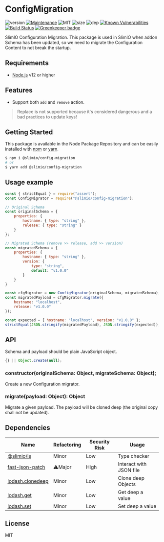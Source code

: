 # ConfigMigration
![version](https://img.shields.io/badge/dynamic/json.svg?url=https://raw.githubusercontent.com/SlimIO/ConfigMigration/master/package.json&query=$.version&label=Version)
[![Maintenance](https://img.shields.io/badge/Maintained%3F-yes-green.svg)](https://github.com/SlimIO/is/commit-activity)
![MIT](https://img.shields.io/github/license/mashape/apistatus.svg)
![size](https://img.shields.io/bundlephobia/min/@slimio/config-migration.svg?style=flat)
![dep](https://img.shields.io/david/SlimIO/ConfigMigration.svg)
[![Known Vulnerabilities](https://snyk.io/test/github/SlimIO/ConfigMigration/badge.svg?targetFile=package.json)](https://snyk.io/test/github/SlimIO/ConfigMigration?targetFile=package.json)
[![Build Status](https://travis-ci.com/SlimIO/ConfigMigration.svg?branch=master)](https://travis-ci.com/SlimIO/ConfigMigration) [![Greenkeeper badge](https://badges.greenkeeper.io/SlimIO/ConfigMigration.svg)](https://greenkeeper.io/)

SlimIO Configuration Migration. This package is used in SlimIO when addon Schema has been updated, so we need to migrate the Configuration Content to not break the startup.

## Requirements
- [Node.js](https://nodejs.org/en/) v12 or higher

## Features
- Support both `add` and `remove` action.

> Replace is not supported because it's considered dangerous and a bad practices to update keys!

## Getting Started

This package is available in the Node Package Repository and can be easily installed with [npm](https://docs.npmjs.com/getting-started/what-is-npm) or [yarn](https://yarnpkg.com).

```bash
$ npm i @slimio/config-migration
# or
$ yarn add @slimio/config-migration
```

## Usage example
```js
const { strictEqual } = require("assert");
const ConfigMigrator = require("@slimio/config-migration");

// Original Schema
const originalSchema = {
    properties: {
        hostname: { type: "string" },
        release: { type: "string" }
    }
};

// Migrated Schema (remove >> release, add >> version)
const migratedSchema = {
    properties: {
        hostname: { type: "string" },
        version: {
            type: "string",
            default: "v1.0.0"
        }
    }
}

const cfgMigrator = new ConfigMigrator(originalSchema, migratedSchema);
const migratedPayload = cfgMigrator.migrate({
    hostname: "localhost",
    release: "v1.0.0"
});

const expected = { hostname: "localhost", version: "v1.0.0" };
strictEqual(JSON.stringify(migratedPayload), JSON.stringify(expected));
```

## API
Schema and payload should be plain JavaScript object.
```js
{} || Object.create(null);
```

### constructor(originalSchema: Object, migrateSchema: Object);
Create a new Configuration migrator.

### migrate(payload: Object): Object
Migrate a given payload. The payload will be cloned deep (the original copy shall not be updated).

## Dependencies

|Name|Refactoring|Security Risk|Usage|
|---|---|---|---|
|[@slimio/is](https://github.com/SlimIO/is#readme)|Minor|Low|Type checker|
|[fast-json-patch](https://github.com/Starcounter-Jack/JSON-Patch)|⚠️Major|High|Interact with JSON file|
|[lodash.clonedeep](https://lodash.com/)|Minor|Low|Clone deep Objects|
|[lodash.get](https://lodash.com/)|Minor|Low|Get deep a value|
|[lodash.set](https://lodash.com/)|Minor|Low|Set deep a value|

## License
MIT
